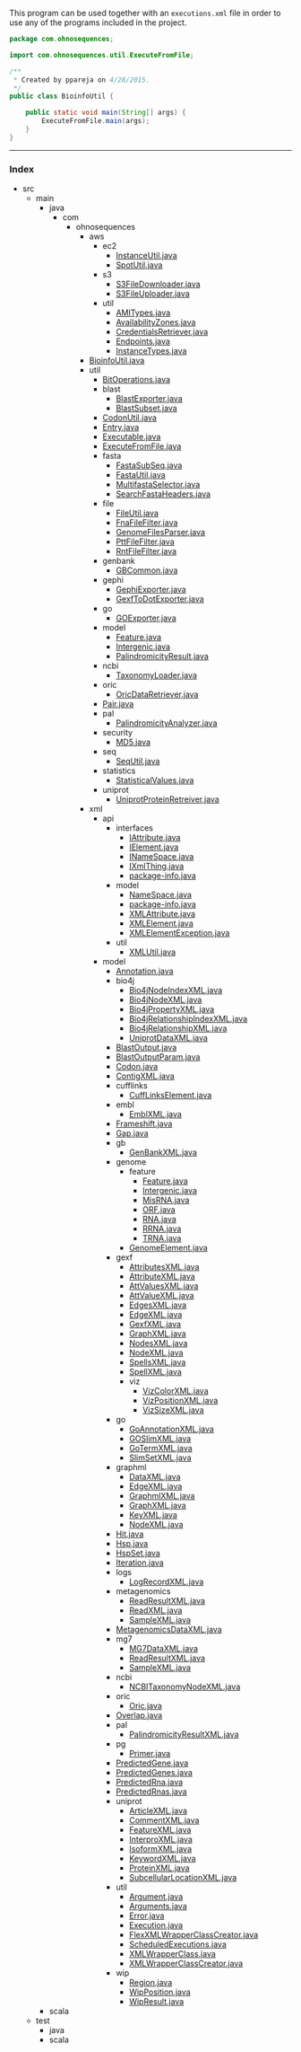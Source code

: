 
This program can be used together with an `executions.xml` file in order to use any of the
programs included in the project.


```java
package com.ohnosequences;

import com.ohnosequences.util.ExecuteFromFile;

/**
 * Created by ppareja on 4/28/2015.
 */
public class BioinfoUtil {

    public static void main(String[] args) {
        ExecuteFromFile.main(args);
    }
}

```


------

### Index

+ src
  + main
    + java
      + com
        + ohnosequences
          + aws
            + ec2
              + [InstanceUtil.java][main\java\com\ohnosequences\aws\ec2\InstanceUtil.java]
              + [SpotUtil.java][main\java\com\ohnosequences\aws\ec2\SpotUtil.java]
            + s3
              + [S3FileDownloader.java][main\java\com\ohnosequences\aws\s3\S3FileDownloader.java]
              + [S3FileUploader.java][main\java\com\ohnosequences\aws\s3\S3FileUploader.java]
            + util
              + [AMITypes.java][main\java\com\ohnosequences\aws\util\AMITypes.java]
              + [AvailabilityZones.java][main\java\com\ohnosequences\aws\util\AvailabilityZones.java]
              + [CredentialsRetriever.java][main\java\com\ohnosequences\aws\util\CredentialsRetriever.java]
              + [Endpoints.java][main\java\com\ohnosequences\aws\util\Endpoints.java]
              + [InstanceTypes.java][main\java\com\ohnosequences\aws\util\InstanceTypes.java]
          + [BioinfoUtil.java][main\java\com\ohnosequences\BioinfoUtil.java]
          + util
            + [BitOperations.java][main\java\com\ohnosequences\util\BitOperations.java]
            + blast
              + [BlastExporter.java][main\java\com\ohnosequences\util\blast\BlastExporter.java]
              + [BlastSubset.java][main\java\com\ohnosequences\util\blast\BlastSubset.java]
            + [CodonUtil.java][main\java\com\ohnosequences\util\CodonUtil.java]
            + [Entry.java][main\java\com\ohnosequences\util\Entry.java]
            + [Executable.java][main\java\com\ohnosequences\util\Executable.java]
            + [ExecuteFromFile.java][main\java\com\ohnosequences\util\ExecuteFromFile.java]
            + fasta
              + [FastaSubSeq.java][main\java\com\ohnosequences\util\fasta\FastaSubSeq.java]
              + [FastaUtil.java][main\java\com\ohnosequences\util\fasta\FastaUtil.java]
              + [MultifastaSelector.java][main\java\com\ohnosequences\util\fasta\MultifastaSelector.java]
              + [SearchFastaHeaders.java][main\java\com\ohnosequences\util\fasta\SearchFastaHeaders.java]
            + file
              + [FileUtil.java][main\java\com\ohnosequences\util\file\FileUtil.java]
              + [FnaFileFilter.java][main\java\com\ohnosequences\util\file\FnaFileFilter.java]
              + [GenomeFilesParser.java][main\java\com\ohnosequences\util\file\GenomeFilesParser.java]
              + [PttFileFilter.java][main\java\com\ohnosequences\util\file\PttFileFilter.java]
              + [RntFileFilter.java][main\java\com\ohnosequences\util\file\RntFileFilter.java]
            + genbank
              + [GBCommon.java][main\java\com\ohnosequences\util\genbank\GBCommon.java]
            + gephi
              + [GephiExporter.java][main\java\com\ohnosequences\util\gephi\GephiExporter.java]
              + [GexfToDotExporter.java][main\java\com\ohnosequences\util\gephi\GexfToDotExporter.java]
            + go
              + [GOExporter.java][main\java\com\ohnosequences\util\go\GOExporter.java]
            + model
              + [Feature.java][main\java\com\ohnosequences\util\model\Feature.java]
              + [Intergenic.java][main\java\com\ohnosequences\util\model\Intergenic.java]
              + [PalindromicityResult.java][main\java\com\ohnosequences\util\model\PalindromicityResult.java]
            + ncbi
              + [TaxonomyLoader.java][main\java\com\ohnosequences\util\ncbi\TaxonomyLoader.java]
            + oric
              + [OricDataRetriever.java][main\java\com\ohnosequences\util\oric\OricDataRetriever.java]
            + [Pair.java][main\java\com\ohnosequences\util\Pair.java]
            + pal
              + [PalindromicityAnalyzer.java][main\java\com\ohnosequences\util\pal\PalindromicityAnalyzer.java]
            + security
              + [MD5.java][main\java\com\ohnosequences\util\security\MD5.java]
            + seq
              + [SeqUtil.java][main\java\com\ohnosequences\util\seq\SeqUtil.java]
            + statistics
              + [StatisticalValues.java][main\java\com\ohnosequences\util\statistics\StatisticalValues.java]
            + uniprot
              + [UniprotProteinRetreiver.java][main\java\com\ohnosequences\util\uniprot\UniprotProteinRetreiver.java]
          + xml
            + api
              + interfaces
                + [IAttribute.java][main\java\com\ohnosequences\xml\api\interfaces\IAttribute.java]
                + [IElement.java][main\java\com\ohnosequences\xml\api\interfaces\IElement.java]
                + [INameSpace.java][main\java\com\ohnosequences\xml\api\interfaces\INameSpace.java]
                + [IXmlThing.java][main\java\com\ohnosequences\xml\api\interfaces\IXmlThing.java]
                + [package-info.java][main\java\com\ohnosequences\xml\api\interfaces\package-info.java]
              + model
                + [NameSpace.java][main\java\com\ohnosequences\xml\api\model\NameSpace.java]
                + [package-info.java][main\java\com\ohnosequences\xml\api\model\package-info.java]
                + [XMLAttribute.java][main\java\com\ohnosequences\xml\api\model\XMLAttribute.java]
                + [XMLElement.java][main\java\com\ohnosequences\xml\api\model\XMLElement.java]
                + [XMLElementException.java][main\java\com\ohnosequences\xml\api\model\XMLElementException.java]
              + util
                + [XMLUtil.java][main\java\com\ohnosequences\xml\api\util\XMLUtil.java]
            + model
              + [Annotation.java][main\java\com\ohnosequences\xml\model\Annotation.java]
              + bio4j
                + [Bio4jNodeIndexXML.java][main\java\com\ohnosequences\xml\model\bio4j\Bio4jNodeIndexXML.java]
                + [Bio4jNodeXML.java][main\java\com\ohnosequences\xml\model\bio4j\Bio4jNodeXML.java]
                + [Bio4jPropertyXML.java][main\java\com\ohnosequences\xml\model\bio4j\Bio4jPropertyXML.java]
                + [Bio4jRelationshipIndexXML.java][main\java\com\ohnosequences\xml\model\bio4j\Bio4jRelationshipIndexXML.java]
                + [Bio4jRelationshipXML.java][main\java\com\ohnosequences\xml\model\bio4j\Bio4jRelationshipXML.java]
                + [UniprotDataXML.java][main\java\com\ohnosequences\xml\model\bio4j\UniprotDataXML.java]
              + [BlastOutput.java][main\java\com\ohnosequences\xml\model\BlastOutput.java]
              + [BlastOutputParam.java][main\java\com\ohnosequences\xml\model\BlastOutputParam.java]
              + [Codon.java][main\java\com\ohnosequences\xml\model\Codon.java]
              + [ContigXML.java][main\java\com\ohnosequences\xml\model\ContigXML.java]
              + cufflinks
                + [CuffLinksElement.java][main\java\com\ohnosequences\xml\model\cufflinks\CuffLinksElement.java]
              + embl
                + [EmblXML.java][main\java\com\ohnosequences\xml\model\embl\EmblXML.java]
              + [Frameshift.java][main\java\com\ohnosequences\xml\model\Frameshift.java]
              + [Gap.java][main\java\com\ohnosequences\xml\model\Gap.java]
              + gb
                + [GenBankXML.java][main\java\com\ohnosequences\xml\model\gb\GenBankXML.java]
              + genome
                + feature
                  + [Feature.java][main\java\com\ohnosequences\xml\model\genome\feature\Feature.java]
                  + [Intergenic.java][main\java\com\ohnosequences\xml\model\genome\feature\Intergenic.java]
                  + [MisRNA.java][main\java\com\ohnosequences\xml\model\genome\feature\MisRNA.java]
                  + [ORF.java][main\java\com\ohnosequences\xml\model\genome\feature\ORF.java]
                  + [RNA.java][main\java\com\ohnosequences\xml\model\genome\feature\RNA.java]
                  + [RRNA.java][main\java\com\ohnosequences\xml\model\genome\feature\RRNA.java]
                  + [TRNA.java][main\java\com\ohnosequences\xml\model\genome\feature\TRNA.java]
                + [GenomeElement.java][main\java\com\ohnosequences\xml\model\genome\GenomeElement.java]
              + gexf
                + [AttributesXML.java][main\java\com\ohnosequences\xml\model\gexf\AttributesXML.java]
                + [AttributeXML.java][main\java\com\ohnosequences\xml\model\gexf\AttributeXML.java]
                + [AttValuesXML.java][main\java\com\ohnosequences\xml\model\gexf\AttValuesXML.java]
                + [AttValueXML.java][main\java\com\ohnosequences\xml\model\gexf\AttValueXML.java]
                + [EdgesXML.java][main\java\com\ohnosequences\xml\model\gexf\EdgesXML.java]
                + [EdgeXML.java][main\java\com\ohnosequences\xml\model\gexf\EdgeXML.java]
                + [GexfXML.java][main\java\com\ohnosequences\xml\model\gexf\GexfXML.java]
                + [GraphXML.java][main\java\com\ohnosequences\xml\model\gexf\GraphXML.java]
                + [NodesXML.java][main\java\com\ohnosequences\xml\model\gexf\NodesXML.java]
                + [NodeXML.java][main\java\com\ohnosequences\xml\model\gexf\NodeXML.java]
                + [SpellsXML.java][main\java\com\ohnosequences\xml\model\gexf\SpellsXML.java]
                + [SpellXML.java][main\java\com\ohnosequences\xml\model\gexf\SpellXML.java]
                + viz
                  + [VizColorXML.java][main\java\com\ohnosequences\xml\model\gexf\viz\VizColorXML.java]
                  + [VizPositionXML.java][main\java\com\ohnosequences\xml\model\gexf\viz\VizPositionXML.java]
                  + [VizSizeXML.java][main\java\com\ohnosequences\xml\model\gexf\viz\VizSizeXML.java]
              + go
                + [GoAnnotationXML.java][main\java\com\ohnosequences\xml\model\go\GoAnnotationXML.java]
                + [GOSlimXML.java][main\java\com\ohnosequences\xml\model\go\GOSlimXML.java]
                + [GoTermXML.java][main\java\com\ohnosequences\xml\model\go\GoTermXML.java]
                + [SlimSetXML.java][main\java\com\ohnosequences\xml\model\go\SlimSetXML.java]
              + graphml
                + [DataXML.java][main\java\com\ohnosequences\xml\model\graphml\DataXML.java]
                + [EdgeXML.java][main\java\com\ohnosequences\xml\model\graphml\EdgeXML.java]
                + [GraphmlXML.java][main\java\com\ohnosequences\xml\model\graphml\GraphmlXML.java]
                + [GraphXML.java][main\java\com\ohnosequences\xml\model\graphml\GraphXML.java]
                + [KeyXML.java][main\java\com\ohnosequences\xml\model\graphml\KeyXML.java]
                + [NodeXML.java][main\java\com\ohnosequences\xml\model\graphml\NodeXML.java]
              + [Hit.java][main\java\com\ohnosequences\xml\model\Hit.java]
              + [Hsp.java][main\java\com\ohnosequences\xml\model\Hsp.java]
              + [HspSet.java][main\java\com\ohnosequences\xml\model\HspSet.java]
              + [Iteration.java][main\java\com\ohnosequences\xml\model\Iteration.java]
              + logs
                + [LogRecordXML.java][main\java\com\ohnosequences\xml\model\logs\LogRecordXML.java]
              + metagenomics
                + [ReadResultXML.java][main\java\com\ohnosequences\xml\model\metagenomics\ReadResultXML.java]
                + [ReadXML.java][main\java\com\ohnosequences\xml\model\metagenomics\ReadXML.java]
                + [SampleXML.java][main\java\com\ohnosequences\xml\model\metagenomics\SampleXML.java]
              + [MetagenomicsDataXML.java][main\java\com\ohnosequences\xml\model\MetagenomicsDataXML.java]
              + mg7
                + [MG7DataXML.java][main\java\com\ohnosequences\xml\model\mg7\MG7DataXML.java]
                + [ReadResultXML.java][main\java\com\ohnosequences\xml\model\mg7\ReadResultXML.java]
                + [SampleXML.java][main\java\com\ohnosequences\xml\model\mg7\SampleXML.java]
              + ncbi
                + [NCBITaxonomyNodeXML.java][main\java\com\ohnosequences\xml\model\ncbi\NCBITaxonomyNodeXML.java]
              + oric
                + [Oric.java][main\java\com\ohnosequences\xml\model\oric\Oric.java]
              + [Overlap.java][main\java\com\ohnosequences\xml\model\Overlap.java]
              + pal
                + [PalindromicityResultXML.java][main\java\com\ohnosequences\xml\model\pal\PalindromicityResultXML.java]
              + pg
                + [Primer.java][main\java\com\ohnosequences\xml\model\pg\Primer.java]
              + [PredictedGene.java][main\java\com\ohnosequences\xml\model\PredictedGene.java]
              + [PredictedGenes.java][main\java\com\ohnosequences\xml\model\PredictedGenes.java]
              + [PredictedRna.java][main\java\com\ohnosequences\xml\model\PredictedRna.java]
              + [PredictedRnas.java][main\java\com\ohnosequences\xml\model\PredictedRnas.java]
              + uniprot
                + [ArticleXML.java][main\java\com\ohnosequences\xml\model\uniprot\ArticleXML.java]
                + [CommentXML.java][main\java\com\ohnosequences\xml\model\uniprot\CommentXML.java]
                + [FeatureXML.java][main\java\com\ohnosequences\xml\model\uniprot\FeatureXML.java]
                + [InterproXML.java][main\java\com\ohnosequences\xml\model\uniprot\InterproXML.java]
                + [IsoformXML.java][main\java\com\ohnosequences\xml\model\uniprot\IsoformXML.java]
                + [KeywordXML.java][main\java\com\ohnosequences\xml\model\uniprot\KeywordXML.java]
                + [ProteinXML.java][main\java\com\ohnosequences\xml\model\uniprot\ProteinXML.java]
                + [SubcellularLocationXML.java][main\java\com\ohnosequences\xml\model\uniprot\SubcellularLocationXML.java]
              + util
                + [Argument.java][main\java\com\ohnosequences\xml\model\util\Argument.java]
                + [Arguments.java][main\java\com\ohnosequences\xml\model\util\Arguments.java]
                + [Error.java][main\java\com\ohnosequences\xml\model\util\Error.java]
                + [Execution.java][main\java\com\ohnosequences\xml\model\util\Execution.java]
                + [FlexXMLWrapperClassCreator.java][main\java\com\ohnosequences\xml\model\util\FlexXMLWrapperClassCreator.java]
                + [ScheduledExecutions.java][main\java\com\ohnosequences\xml\model\util\ScheduledExecutions.java]
                + [XMLWrapperClass.java][main\java\com\ohnosequences\xml\model\util\XMLWrapperClass.java]
                + [XMLWrapperClassCreator.java][main\java\com\ohnosequences\xml\model\util\XMLWrapperClassCreator.java]
              + wip
                + [Region.java][main\java\com\ohnosequences\xml\model\wip\Region.java]
                + [WipPosition.java][main\java\com\ohnosequences\xml\model\wip\WipPosition.java]
                + [WipResult.java][main\java\com\ohnosequences\xml\model\wip\WipResult.java]
    + scala
  + test
    + java
    + scala

[main\java\com\ohnosequences\aws\ec2\InstanceUtil.java]: aws\ec2\InstanceUtil.java.md
[main\java\com\ohnosequences\aws\ec2\SpotUtil.java]: aws\ec2\SpotUtil.java.md
[main\java\com\ohnosequences\aws\s3\S3FileDownloader.java]: aws\s3\S3FileDownloader.java.md
[main\java\com\ohnosequences\aws\s3\S3FileUploader.java]: aws\s3\S3FileUploader.java.md
[main\java\com\ohnosequences\aws\util\AMITypes.java]: aws\util\AMITypes.java.md
[main\java\com\ohnosequences\aws\util\AvailabilityZones.java]: aws\util\AvailabilityZones.java.md
[main\java\com\ohnosequences\aws\util\CredentialsRetriever.java]: aws\util\CredentialsRetriever.java.md
[main\java\com\ohnosequences\aws\util\Endpoints.java]: aws\util\Endpoints.java.md
[main\java\com\ohnosequences\aws\util\InstanceTypes.java]: aws\util\InstanceTypes.java.md
[main\java\com\ohnosequences\BioinfoUtil.java]: BioinfoUtil.java.md
[main\java\com\ohnosequences\util\BitOperations.java]: util\BitOperations.java.md
[main\java\com\ohnosequences\util\blast\BlastExporter.java]: util\blast\BlastExporter.java.md
[main\java\com\ohnosequences\util\blast\BlastSubset.java]: util\blast\BlastSubset.java.md
[main\java\com\ohnosequences\util\CodonUtil.java]: util\CodonUtil.java.md
[main\java\com\ohnosequences\util\Entry.java]: util\Entry.java.md
[main\java\com\ohnosequences\util\Executable.java]: util\Executable.java.md
[main\java\com\ohnosequences\util\ExecuteFromFile.java]: util\ExecuteFromFile.java.md
[main\java\com\ohnosequences\util\fasta\FastaSubSeq.java]: util\fasta\FastaSubSeq.java.md
[main\java\com\ohnosequences\util\fasta\FastaUtil.java]: util\fasta\FastaUtil.java.md
[main\java\com\ohnosequences\util\fasta\MultifastaSelector.java]: util\fasta\MultifastaSelector.java.md
[main\java\com\ohnosequences\util\fasta\SearchFastaHeaders.java]: util\fasta\SearchFastaHeaders.java.md
[main\java\com\ohnosequences\util\file\FileUtil.java]: util\file\FileUtil.java.md
[main\java\com\ohnosequences\util\file\FnaFileFilter.java]: util\file\FnaFileFilter.java.md
[main\java\com\ohnosequences\util\file\GenomeFilesParser.java]: util\file\GenomeFilesParser.java.md
[main\java\com\ohnosequences\util\file\PttFileFilter.java]: util\file\PttFileFilter.java.md
[main\java\com\ohnosequences\util\file\RntFileFilter.java]: util\file\RntFileFilter.java.md
[main\java\com\ohnosequences\util\genbank\GBCommon.java]: util\genbank\GBCommon.java.md
[main\java\com\ohnosequences\util\gephi\GephiExporter.java]: util\gephi\GephiExporter.java.md
[main\java\com\ohnosequences\util\gephi\GexfToDotExporter.java]: util\gephi\GexfToDotExporter.java.md
[main\java\com\ohnosequences\util\go\GOExporter.java]: util\go\GOExporter.java.md
[main\java\com\ohnosequences\util\model\Feature.java]: util\model\Feature.java.md
[main\java\com\ohnosequences\util\model\Intergenic.java]: util\model\Intergenic.java.md
[main\java\com\ohnosequences\util\model\PalindromicityResult.java]: util\model\PalindromicityResult.java.md
[main\java\com\ohnosequences\util\ncbi\TaxonomyLoader.java]: util\ncbi\TaxonomyLoader.java.md
[main\java\com\ohnosequences\util\oric\OricDataRetriever.java]: util\oric\OricDataRetriever.java.md
[main\java\com\ohnosequences\util\Pair.java]: util\Pair.java.md
[main\java\com\ohnosequences\util\pal\PalindromicityAnalyzer.java]: util\pal\PalindromicityAnalyzer.java.md
[main\java\com\ohnosequences\util\security\MD5.java]: util\security\MD5.java.md
[main\java\com\ohnosequences\util\seq\SeqUtil.java]: util\seq\SeqUtil.java.md
[main\java\com\ohnosequences\util\statistics\StatisticalValues.java]: util\statistics\StatisticalValues.java.md
[main\java\com\ohnosequences\util\uniprot\UniprotProteinRetreiver.java]: util\uniprot\UniprotProteinRetreiver.java.md
[main\java\com\ohnosequences\xml\api\interfaces\IAttribute.java]: xml\api\interfaces\IAttribute.java.md
[main\java\com\ohnosequences\xml\api\interfaces\IElement.java]: xml\api\interfaces\IElement.java.md
[main\java\com\ohnosequences\xml\api\interfaces\INameSpace.java]: xml\api\interfaces\INameSpace.java.md
[main\java\com\ohnosequences\xml\api\interfaces\IXmlThing.java]: xml\api\interfaces\IXmlThing.java.md
[main\java\com\ohnosequences\xml\api\interfaces\package-info.java]: xml\api\interfaces\package-info.java.md
[main\java\com\ohnosequences\xml\api\model\NameSpace.java]: xml\api\model\NameSpace.java.md
[main\java\com\ohnosequences\xml\api\model\package-info.java]: xml\api\model\package-info.java.md
[main\java\com\ohnosequences\xml\api\model\XMLAttribute.java]: xml\api\model\XMLAttribute.java.md
[main\java\com\ohnosequences\xml\api\model\XMLElement.java]: xml\api\model\XMLElement.java.md
[main\java\com\ohnosequences\xml\api\model\XMLElementException.java]: xml\api\model\XMLElementException.java.md
[main\java\com\ohnosequences\xml\api\util\XMLUtil.java]: xml\api\util\XMLUtil.java.md
[main\java\com\ohnosequences\xml\model\Annotation.java]: xml\model\Annotation.java.md
[main\java\com\ohnosequences\xml\model\bio4j\Bio4jNodeIndexXML.java]: xml\model\bio4j\Bio4jNodeIndexXML.java.md
[main\java\com\ohnosequences\xml\model\bio4j\Bio4jNodeXML.java]: xml\model\bio4j\Bio4jNodeXML.java.md
[main\java\com\ohnosequences\xml\model\bio4j\Bio4jPropertyXML.java]: xml\model\bio4j\Bio4jPropertyXML.java.md
[main\java\com\ohnosequences\xml\model\bio4j\Bio4jRelationshipIndexXML.java]: xml\model\bio4j\Bio4jRelationshipIndexXML.java.md
[main\java\com\ohnosequences\xml\model\bio4j\Bio4jRelationshipXML.java]: xml\model\bio4j\Bio4jRelationshipXML.java.md
[main\java\com\ohnosequences\xml\model\bio4j\UniprotDataXML.java]: xml\model\bio4j\UniprotDataXML.java.md
[main\java\com\ohnosequences\xml\model\BlastOutput.java]: xml\model\BlastOutput.java.md
[main\java\com\ohnosequences\xml\model\BlastOutputParam.java]: xml\model\BlastOutputParam.java.md
[main\java\com\ohnosequences\xml\model\Codon.java]: xml\model\Codon.java.md
[main\java\com\ohnosequences\xml\model\ContigXML.java]: xml\model\ContigXML.java.md
[main\java\com\ohnosequences\xml\model\cufflinks\CuffLinksElement.java]: xml\model\cufflinks\CuffLinksElement.java.md
[main\java\com\ohnosequences\xml\model\embl\EmblXML.java]: xml\model\embl\EmblXML.java.md
[main\java\com\ohnosequences\xml\model\Frameshift.java]: xml\model\Frameshift.java.md
[main\java\com\ohnosequences\xml\model\Gap.java]: xml\model\Gap.java.md
[main\java\com\ohnosequences\xml\model\gb\GenBankXML.java]: xml\model\gb\GenBankXML.java.md
[main\java\com\ohnosequences\xml\model\genome\feature\Feature.java]: xml\model\genome\feature\Feature.java.md
[main\java\com\ohnosequences\xml\model\genome\feature\Intergenic.java]: xml\model\genome\feature\Intergenic.java.md
[main\java\com\ohnosequences\xml\model\genome\feature\MisRNA.java]: xml\model\genome\feature\MisRNA.java.md
[main\java\com\ohnosequences\xml\model\genome\feature\ORF.java]: xml\model\genome\feature\ORF.java.md
[main\java\com\ohnosequences\xml\model\genome\feature\RNA.java]: xml\model\genome\feature\RNA.java.md
[main\java\com\ohnosequences\xml\model\genome\feature\RRNA.java]: xml\model\genome\feature\RRNA.java.md
[main\java\com\ohnosequences\xml\model\genome\feature\TRNA.java]: xml\model\genome\feature\TRNA.java.md
[main\java\com\ohnosequences\xml\model\genome\GenomeElement.java]: xml\model\genome\GenomeElement.java.md
[main\java\com\ohnosequences\xml\model\gexf\AttributesXML.java]: xml\model\gexf\AttributesXML.java.md
[main\java\com\ohnosequences\xml\model\gexf\AttributeXML.java]: xml\model\gexf\AttributeXML.java.md
[main\java\com\ohnosequences\xml\model\gexf\AttValuesXML.java]: xml\model\gexf\AttValuesXML.java.md
[main\java\com\ohnosequences\xml\model\gexf\AttValueXML.java]: xml\model\gexf\AttValueXML.java.md
[main\java\com\ohnosequences\xml\model\gexf\EdgesXML.java]: xml\model\gexf\EdgesXML.java.md
[main\java\com\ohnosequences\xml\model\gexf\EdgeXML.java]: xml\model\gexf\EdgeXML.java.md
[main\java\com\ohnosequences\xml\model\gexf\GexfXML.java]: xml\model\gexf\GexfXML.java.md
[main\java\com\ohnosequences\xml\model\gexf\GraphXML.java]: xml\model\gexf\GraphXML.java.md
[main\java\com\ohnosequences\xml\model\gexf\NodesXML.java]: xml\model\gexf\NodesXML.java.md
[main\java\com\ohnosequences\xml\model\gexf\NodeXML.java]: xml\model\gexf\NodeXML.java.md
[main\java\com\ohnosequences\xml\model\gexf\SpellsXML.java]: xml\model\gexf\SpellsXML.java.md
[main\java\com\ohnosequences\xml\model\gexf\SpellXML.java]: xml\model\gexf\SpellXML.java.md
[main\java\com\ohnosequences\xml\model\gexf\viz\VizColorXML.java]: xml\model\gexf\viz\VizColorXML.java.md
[main\java\com\ohnosequences\xml\model\gexf\viz\VizPositionXML.java]: xml\model\gexf\viz\VizPositionXML.java.md
[main\java\com\ohnosequences\xml\model\gexf\viz\VizSizeXML.java]: xml\model\gexf\viz\VizSizeXML.java.md
[main\java\com\ohnosequences\xml\model\go\GoAnnotationXML.java]: xml\model\go\GoAnnotationXML.java.md
[main\java\com\ohnosequences\xml\model\go\GOSlimXML.java]: xml\model\go\GOSlimXML.java.md
[main\java\com\ohnosequences\xml\model\go\GoTermXML.java]: xml\model\go\GoTermXML.java.md
[main\java\com\ohnosequences\xml\model\go\SlimSetXML.java]: xml\model\go\SlimSetXML.java.md
[main\java\com\ohnosequences\xml\model\graphml\DataXML.java]: xml\model\graphml\DataXML.java.md
[main\java\com\ohnosequences\xml\model\graphml\EdgeXML.java]: xml\model\graphml\EdgeXML.java.md
[main\java\com\ohnosequences\xml\model\graphml\GraphmlXML.java]: xml\model\graphml\GraphmlXML.java.md
[main\java\com\ohnosequences\xml\model\graphml\GraphXML.java]: xml\model\graphml\GraphXML.java.md
[main\java\com\ohnosequences\xml\model\graphml\KeyXML.java]: xml\model\graphml\KeyXML.java.md
[main\java\com\ohnosequences\xml\model\graphml\NodeXML.java]: xml\model\graphml\NodeXML.java.md
[main\java\com\ohnosequences\xml\model\Hit.java]: xml\model\Hit.java.md
[main\java\com\ohnosequences\xml\model\Hsp.java]: xml\model\Hsp.java.md
[main\java\com\ohnosequences\xml\model\HspSet.java]: xml\model\HspSet.java.md
[main\java\com\ohnosequences\xml\model\Iteration.java]: xml\model\Iteration.java.md
[main\java\com\ohnosequences\xml\model\logs\LogRecordXML.java]: xml\model\logs\LogRecordXML.java.md
[main\java\com\ohnosequences\xml\model\metagenomics\ReadResultXML.java]: xml\model\metagenomics\ReadResultXML.java.md
[main\java\com\ohnosequences\xml\model\metagenomics\ReadXML.java]: xml\model\metagenomics\ReadXML.java.md
[main\java\com\ohnosequences\xml\model\metagenomics\SampleXML.java]: xml\model\metagenomics\SampleXML.java.md
[main\java\com\ohnosequences\xml\model\MetagenomicsDataXML.java]: xml\model\MetagenomicsDataXML.java.md
[main\java\com\ohnosequences\xml\model\mg7\MG7DataXML.java]: xml\model\mg7\MG7DataXML.java.md
[main\java\com\ohnosequences\xml\model\mg7\ReadResultXML.java]: xml\model\mg7\ReadResultXML.java.md
[main\java\com\ohnosequences\xml\model\mg7\SampleXML.java]: xml\model\mg7\SampleXML.java.md
[main\java\com\ohnosequences\xml\model\ncbi\NCBITaxonomyNodeXML.java]: xml\model\ncbi\NCBITaxonomyNodeXML.java.md
[main\java\com\ohnosequences\xml\model\oric\Oric.java]: xml\model\oric\Oric.java.md
[main\java\com\ohnosequences\xml\model\Overlap.java]: xml\model\Overlap.java.md
[main\java\com\ohnosequences\xml\model\pal\PalindromicityResultXML.java]: xml\model\pal\PalindromicityResultXML.java.md
[main\java\com\ohnosequences\xml\model\pg\Primer.java]: xml\model\pg\Primer.java.md
[main\java\com\ohnosequences\xml\model\PredictedGene.java]: xml\model\PredictedGene.java.md
[main\java\com\ohnosequences\xml\model\PredictedGenes.java]: xml\model\PredictedGenes.java.md
[main\java\com\ohnosequences\xml\model\PredictedRna.java]: xml\model\PredictedRna.java.md
[main\java\com\ohnosequences\xml\model\PredictedRnas.java]: xml\model\PredictedRnas.java.md
[main\java\com\ohnosequences\xml\model\uniprot\ArticleXML.java]: xml\model\uniprot\ArticleXML.java.md
[main\java\com\ohnosequences\xml\model\uniprot\CommentXML.java]: xml\model\uniprot\CommentXML.java.md
[main\java\com\ohnosequences\xml\model\uniprot\FeatureXML.java]: xml\model\uniprot\FeatureXML.java.md
[main\java\com\ohnosequences\xml\model\uniprot\InterproXML.java]: xml\model\uniprot\InterproXML.java.md
[main\java\com\ohnosequences\xml\model\uniprot\IsoformXML.java]: xml\model\uniprot\IsoformXML.java.md
[main\java\com\ohnosequences\xml\model\uniprot\KeywordXML.java]: xml\model\uniprot\KeywordXML.java.md
[main\java\com\ohnosequences\xml\model\uniprot\ProteinXML.java]: xml\model\uniprot\ProteinXML.java.md
[main\java\com\ohnosequences\xml\model\uniprot\SubcellularLocationXML.java]: xml\model\uniprot\SubcellularLocationXML.java.md
[main\java\com\ohnosequences\xml\model\util\Argument.java]: xml\model\util\Argument.java.md
[main\java\com\ohnosequences\xml\model\util\Arguments.java]: xml\model\util\Arguments.java.md
[main\java\com\ohnosequences\xml\model\util\Error.java]: xml\model\util\Error.java.md
[main\java\com\ohnosequences\xml\model\util\Execution.java]: xml\model\util\Execution.java.md
[main\java\com\ohnosequences\xml\model\util\FlexXMLWrapperClassCreator.java]: xml\model\util\FlexXMLWrapperClassCreator.java.md
[main\java\com\ohnosequences\xml\model\util\ScheduledExecutions.java]: xml\model\util\ScheduledExecutions.java.md
[main\java\com\ohnosequences\xml\model\util\XMLWrapperClass.java]: xml\model\util\XMLWrapperClass.java.md
[main\java\com\ohnosequences\xml\model\util\XMLWrapperClassCreator.java]: xml\model\util\XMLWrapperClassCreator.java.md
[main\java\com\ohnosequences\xml\model\wip\Region.java]: xml\model\wip\Region.java.md
[main\java\com\ohnosequences\xml\model\wip\WipPosition.java]: xml\model\wip\WipPosition.java.md
[main\java\com\ohnosequences\xml\model\wip\WipResult.java]: xml\model\wip\WipResult.java.md